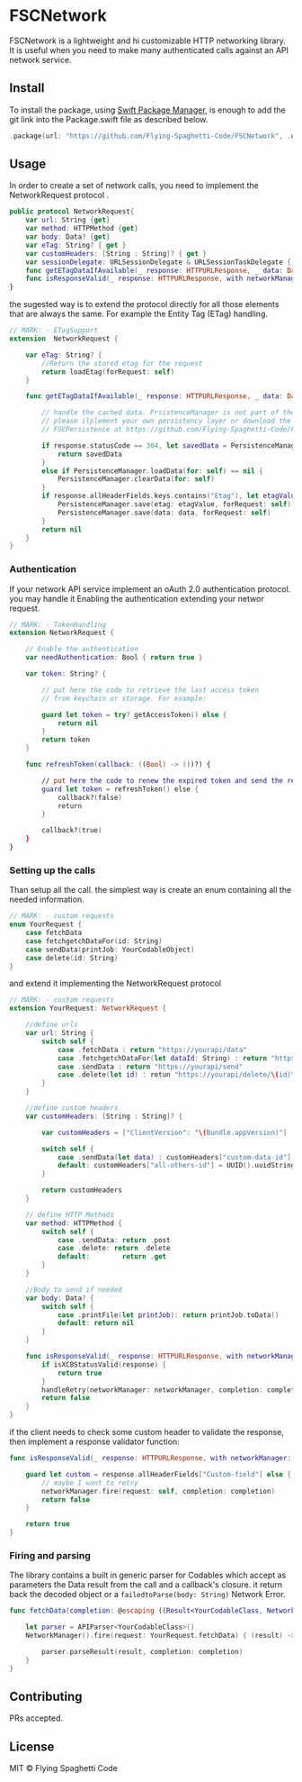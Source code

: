 # FSCNetwork

FSCNetwork is a lightweight and hi customizable HTTP networking library. It is useful when you need to make many authenticated calls against an API network service.

## Install

To install the package, using [Swift Package Manager](https://swift.org/package-manager/), is enough to add the git link into the Package.swift file as described below.

```swift
.package(url: "https://github.com/Flying-Spaghetti-Code/FSCNetwork", .upToNextMajor(from: "1.0.0")),
```

## Usage

In order to create a set of network calls, you need to implement the NetworkRequest protocol . 

```swift
public protocol NetworkRequest{
    var url: String {get}
    var method: HTTPMethod {get}
    var body: Data? {get}
    var eTag: String? { get }
    var customHeaders: [String : String]? { get }
    var sessionDelegate: URLSessionDelegate & URLSessionTaskDelegate { get }
    func getETagDataIfAvailable(_ response: HTTPURLResponse, _ data: Data) -> Data?
    func isResponseValid(_ response: HTTPURLResponse, with networkManager: NetworkManager, completion: @escaping NetCallBack) -> Bool
}
```

the sugested way is to extend the protocol directly for all those elements that are always the same. For example the Entity Tag (ETag) handling.

```swift
// MARK: - ETagSupport
extension  NetworkRequest {

    var eTag: String? {
        //Return the stored etag for the request
        return loadEtag(forRequest: self)
    }

    func getETagDataIfAvailable(_ response: HTTPURLResponse, _ data: Data) -> Data? {

        // handle the cached data. PrsistenceManager is not part of the lib)
        // please ilplement your own persistency layer or download the fancy 
        // FSCPersistence at https://github.com/Flying-Spaghetti-Code/FSCPersistence

        if response.statusCode == 304, let savedData = PersistenceManager.loadData(for: self) {
            return savedData
        }
        else if PersistenceManager.loadData(for: self) == nil {
            PersistenceManager.clearData(for: self)
        }
        if response.allHeaderFields.keys.contains("Etag"), let etagValue = response.allHeaderFields["Etag"] as? String {
            PersistenceManager.save(etag: etagValue, forRequest: self)
            PersistenceManager.save(data: data, forRequest: self)
        }
        return nil
    }
}
```


### Authentication

If your network API service implement an oAuth 2.0 authentication protocol. you may handle it Enabling the authentication extending your networ request.

```swift
// MARK: - TokenHandling
extension NetworkRequest {

    // Enable the authentication
    var needAuthentication: Bool { return true }

    var token: String? {

        // put here the code to retrieve the last access token
        // from keychain or storage. For example: 

        guard let token = try? getAccessToken() else {
            return nil
        }
        return token
    }

    func refreshToken(callback: ((Bool) -> ())?) {

        // put here the code to renew the expired token and send the result to the callback block
        guard let token = refreshToken() else {
            callback?(false)
            return
        }

        callback?(true)
    }
}
```


### Setting up the calls

Than setup all the call. the simplest way is create an enum containing all the needed information.

```swift
// MARK: - custom requests
enum YourRequest {
    case fetchData
    case fetchgetchDataFor(id: String)
    case sendData(printJob: YourCodableObject)
    case delete(id: String)
}
```

and extend it implementing the NetworkRequest protocol

```swift
// MARK: - custom requests
extension YourRequest: NetworkRequest {

    //define urls
    var url: String {
        switch self {
            case .fetchData : return "https://yourapi/data"
            case .fetchgetchDataFor(let dataId: String) : return "https://yourapi/data/?id=\(dataId)"
            case .sendData : return "https://yourapi/send" 
            case .delete(let id) : retun "https://yourapi/delete/\(id)"
        }
    }

    //define custom headers
    var customHeaders: [String : String]? {

        var customHeaders = ["ClientVersion": "\(Bundle.appVersion)"]

        switch self {
            case .sendData(let data) : customHeaders["custom-data-id"] = data.id
            default: customHeaders["all-others-id"] = UUID().uuidString
        }

        return customHeaders
    }

    // define HTTP Methods
    var method: HTTPMethod {
        switch self {
            case .sendData: return .post
            case .delete: return .delete
            default:        return .get
        }
    }

    //Body to send if needed
    var body: Data? {
        switch self {
            case .printFile(let printJob): return printJob.toData()
            default: return nil
        }
    }

    func isResponseValid(_ response: HTTPURLResponse, with networkManager: NetworkManager, completion: @escaping NetCallBack) -> Bool {
        if isXCBStatusValid(response) {
            return true
        }
        handleRetry(networkManager: networkManager, completion: completion)
        return false
    }
}
```

if the client needs to check some custom header to validate the response, then implement a response validator function:

```swift
func isResponseValid(_ response: HTTPURLResponse, with networkManager: NetworkManager, completion: @escaping NetCallBack) -> Bool {

    guard let custom = response.allHeaderFields["Custom-field"] else {
        // maybe I want to retry
        networkManager.fire(request: self, completion: completion)
        return false
    }

    return true
}
```

### Firing and parsing

The library contains a built in generic parser for Codables which accept as parameters the Data result from the call and a callback's closure. it return back the decoded object or a `failedtoParse(body: String)`  Network Error.

```swift
func fetchData(completion: @escaping ((Result<YourCodableClass, NetworkError>) -> (Void))) {

    let parser = APIParser<YourCodableClass>()
    NetworkManager().fire(request: YourRequest.fetchData) { (result) -> (Void) in

        parser.parseResult(result, completion: completion)
    }
}
```

## Contributing

PRs accepted.

## License

MIT © Flying Spaghetti Code 
